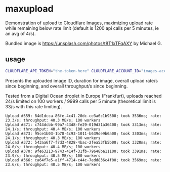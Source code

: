 # maxupload

Demonstration of upload to Cloudflare Images, maximizing upload rate while remaining below rate limit (default is 1200 api calls per 5 minutes, ie an avg of 4/s).

Bundled image is https://unsplash.com/photos/t8T1xTFqAXY by Michael G.

## usage

```bash
CLOUDFLARE_API_TOKEN="the-token-here" CLOUDFLARE_ACCOUNT_ID="images-account-id-here" go run .
```

Presents the uploaded image ID, duration for image, overall upload rate/s since beginning, and overall throughput/s since beginning.

Tested from a Digital Ocean droplet in Europe (Frankfurt), uploads reached 24/s limited on 100 workers / 9999 calls per 5 minute (theoretical limit is 33/s with this rate limiting).

```
Upload #359: 84d1dcca-86fe-4c41-20dc-ce3a6c1b9300; took 3536ms; rate: 23.3/s; throughput: 40.3 MB/s; 100 workers
Upload #371: c744dcbb-99a7-43d8-fe29-019d31a36400; took 3313ms; rate: 24.1/s; throughput: 40.4 MB/s; 100 workers
Upload #373: 95ce1b03-1b78-4c93-1011-b639de9b6a00; took 3303ms; rate: 24.1/s; throughput: 40.3 MB/s; 100 workers
Upload #372: 543aa6f7-f7d3-4828-4bac-2fea53fb5b00; took 3320ms; rate: 24.0/s; throughput: 40.4 MB/s; 100 workers
Upload #370: 9fe63213-9743-414f-31fb-79648ba11100; took 3391ms; rate: 23.9/s; throughput: 40.5 MB/s; 100 workers
Upload #366: ca64f7e5-a1ff-4714-c44c-7edd836c4f00; took 3569ms; rate: 23.6/s; throughput: 40.5 MB/s; 100 workers
```

